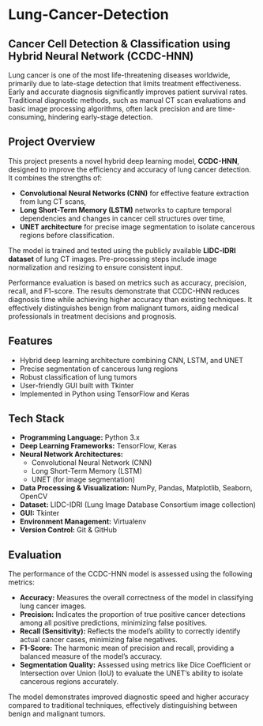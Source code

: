 # Lung-Cancer-Detection
## Cancer Cell Detection & Classification using Hybrid Neural Network (CCDC-HNN)

Lung cancer is one of the most life-threatening diseases worldwide, primarily due to late-stage detection that limits treatment effectiveness. Early and accurate diagnosis significantly improves patient survival rates. Traditional diagnostic methods, such as manual CT scan evaluations and basic image processing algorithms, often lack precision and are time-consuming, hindering early-stage detection.

## Project Overview

This project presents a novel hybrid deep learning model, **CCDC-HNN**, designed to improve the efficiency and accuracy of lung cancer detection. It combines the strengths of:

- **Convolutional Neural Networks (CNN)** for effective feature extraction from lung CT scans,
- **Long Short-Term Memory (LSTM)** networks to capture temporal dependencies and changes in cancer cell structures over time,
- **UNET architecture** for precise image segmentation to isolate cancerous regions before classification.

The model is trained and tested using the publicly available **LIDC-IDRI dataset** of lung CT images. Pre-processing steps include image normalization and resizing to ensure consistent input.

Performance evaluation is based on metrics such as accuracy, precision, recall, and F1-score. The results demonstrate that CCDC-HNN reduces diagnosis time while achieving higher accuracy than existing techniques. It effectively distinguishes benign from malignant tumors, aiding medical professionals in treatment decisions and prognosis.

## Features

- Hybrid deep learning architecture combining CNN, LSTM, and UNET
- Precise segmentation of cancerous lung regions
- Robust classification of lung tumors
- User-friendly GUI built with Tkinter
- Implemented in Python using TensorFlow and Keras

## Tech Stack

- **Programming Language:** Python 3.x
- **Deep Learning Frameworks:** TensorFlow, Keras
- **Neural Network Architectures:**  
  - Convolutional Neural Network (CNN)  
  - Long Short-Term Memory (LSTM)  
  - UNET (for image segmentation)
- **Data Processing & Visualization:** NumPy, Pandas, Matplotlib, Seaborn, OpenCV
- **Dataset:** LIDC-IDRI (Lung Image Database Consortium image collection)
- **GUI:** Tkinter
- **Environment Management:** Virtualenv
- **Version Control:** Git & GitHub

## Evaluation

The performance of the CCDC-HNN model is assessed using the following metrics:

- **Accuracy:** Measures the overall correctness of the model in classifying lung cancer images.
- **Precision:** Indicates the proportion of true positive cancer detections among all positive predictions, minimizing false positives.
- **Recall (Sensitivity):** Reflects the model’s ability to correctly identify actual cancer cases, minimizing false negatives.
- **F1-Score:** The harmonic mean of precision and recall, providing a balanced measure of the model’s accuracy.
- **Segmentation Quality:** Assessed using metrics like Dice Coefficient or Intersection over Union (IoU) to evaluate the UNET’s ability to isolate cancerous regions accurately.

The model demonstrates improved diagnostic speed and higher accuracy compared to traditional techniques, effectively distinguishing between benign and malignant tumors.
